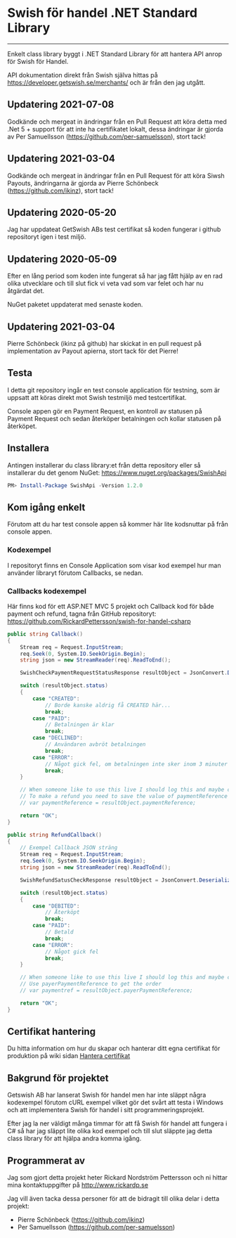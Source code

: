 # Swish för handel .NET Standard Library

---

Enkelt class library byggt i .NET Standard Library för att hantera API anrop för Swish för Handel.

API dokumentation direkt från Swish själva hittas på https://developer.getswish.se/merchants/ och är från den jag utgått.

## Updatering 2021-07-08

Godkände och mergeat in ändringar från en Pull Request att köra detta med .Net 5 + support för att inte ha certifikatet lokalt, dessa ändringar är gjorda av Per Samuellsson (https://github.com/per-samuelsson), stort tack!

## Updatering 2021-03-04

Godkände och mergeat in ändringar från en Pull Request för att köra Siwsh Payouts, ändringarna är gjorda av Pierre Schönbeck (https://github.com/ikinz), stort tack!

## Updatering 2020-05-20

Jag har uppdateat GetSwish ABs test certifikat så koden fungerar i github repositoryt igen i test miljö.

## Updatering 2020-05-09

Efter en lång period som koden inte fungerat så har jag fått hjälp av en rad olika utvecklare och till slut fick vi veta vad som var felet och har nu åtgärdat det.

NuGet paketet uppdaterat med senaste koden.

## Updatering 2021-03-04

Pierre Schönbeck (ikinz på github) har skickat in en pull request på implementation av Payout apierna, stort tack för det Pierre!

## Testa

I detta git repository ingår en test console application för testning, som är uppsatt att köras direkt mot Swish testmiljö med testcertifikat.

Console appen gör en Payment Request, en kontroll av statusen på Payment Request och sedan återköper betalningen och kollar statusen på återköpet.

## Installera
Antingen installerar du class library:et från detta repository eller så installerar du det genom NuGet: https://www.nuget.org/packages/SwishApi

```powershell
PM> Install-Package SwishApi -Version 1.2.0
```

## Kom igång enkelt

Förutom att du har test console appen så kommer här lite kodsnuttar på från console appen.

### Kodexempel

I repositoryt finns en Console Application som visar kod exempel hur man använder libraryt förutom Callbacks, se nedan.

### Callbacks kodexempel

Här finns kod för ett ASP.NET MVC 5 projekt och Callback kod för både payment och refund, tagna från GitHub repositoryt: https://github.com/RickardPettersson/swish-for-handel-csharp

```C#
public string Callback()
{
    Stream req = Request.InputStream;
    req.Seek(0, System.IO.SeekOrigin.Begin);
    string json = new StreamReader(req).ReadToEnd();

    SwishCheckPaymentRequestStatusResponse resultObject = JsonConvert.DeserializeObject<SwishCheckPaymentRequestStatusResponse>(json);

    switch (resultObject.status)
    {
        case "CREATED":
            // Borde kanske aldrig få CREATED här...
            break;
        case "PAID":
            // Betalningen är klar
            break;
        case "DECLINED":
            // Användaren avbröt betalningen
            break;
        case "ERROR":
            // Något gick fel, om betalningen inte sker inom 3 minuter skickas ERROR
            break;
    }

    // When someone like to use this live I should log this and maybe change the status of some order or somethign to be paid or what the status says.
    // To make a refund you need to save the value of paymentReference
    // var paymentReference = resultObject.paymentReference;

    return "OK";
}

public string RefundCallback()
{
    // Exempel Callback JSON sträng
    Stream req = Request.InputStream;
    req.Seek(0, System.IO.SeekOrigin.Begin);
    string json = new StreamReader(req).ReadToEnd();

    SwishRefundSatusCheckResponse resultObject = JsonConvert.DeserializeObject<SwishRefundSatusCheckResponse>(json);

    switch (resultObject.status)
    {
        case "DEBITED":
            // Återköpt
            break;
        case "PAID":
            // Betald
            break;
        case "ERROR":
            // Något gick fel
            break;
    }

    // When someone like to use this live I should log this and maybe change the status of some order or something to be repaid or what the status says.
    // Use payerPaymentReference to get the order
    // var paymentref = resultObject.payerPaymentReference;

    return "OK";
}
```

## Certifikat hantering

Du hitta information om hur du skapar och hanterar ditt egna certifikat för produktion på wiki sidan [Hantera certifikat](https://github.com/RickardPettersson/swish-api-csharp/wiki/Hantera-certifikat)

## Bakgrund för projektet

Getswish AB har lanserat Swish för handel men har inte släppt några kodexempel förutom cURL exempel vilket gör det svårt att testa i Windows och att implementera Swish för handel i sitt programmeringsprojekt.

Efter jag la ner väldigt många timmar för att få Swish för handel att fungera i C# så har jag släppt lite olika kod exempel och till slut släppte jag detta class library för att hjälpa andra komma igång.

## Programmerat av

Jag som gjort detta projekt heter Rickard Nordström Pettersson och ni hittar mina kontaktuppgifter på http://www.rickardp.se

Jag vill även tacka dessa personer för att de bidragit till olika delar i detta projekt:
* Pierre Schönbeck (https://github.com/ikinz)
* Per Samuellsson (https://github.com/per-samuelsson)
